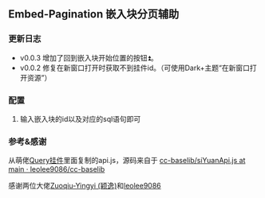 ## Embed-Pagination 嵌入块分页辅助

### 更新日志

- v0.0.3 增加了回到嵌入块开始位置的按钮⏫。
- v0.0.2 修复在新窗口打开时获取不到挂件id。（可使用Dark+主题“在新窗口打开资源”）

### 配置

1. 输入嵌入块的id以及对应的sql语句即可

### 参考&感谢

从萌佬[Query挂件](https://github.com/Zuoqiu-Yingyi/widget-query/blob/main/src/script/utils/api.js)里面复制的api.js，源码来自于 [cc-baselib/siYuanApi.js at main · leolee9086/cc-baselib](https://github.com/leolee9086/cc-baselib/blob/main/src/siYuanApi.js)

感谢两位大佬[Zuoqiu-Yingyi (颖逸)](https://github.com/Zuoqiu-Yingyi)和[leolee9086](https://github.com/leolee9086)
